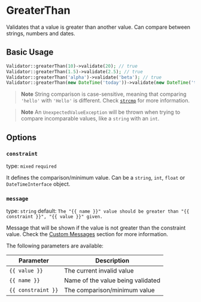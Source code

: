 # GreaterThan

Validates that a value is greater than another value. Can compare between strings, numbers and dates.

## Basic Usage

```php
Validator::greaterThan(10)->validate(20); // true
Validator::greaterThan(1.5)->validate(2.5); // true
Validator::greaterThan('alpha')->validate('beta'); // true
Validator::greaterThan(new DateTime('today'))->validate(new DateTime('tomorrow')); // true
```

> **Note**
> String comparison is case-sensitive, meaning that comparing `'hello'` with `'Hello'` is different. 
> Check [`strcmp`](https://www.php.net/manual/en/function.strcmp.php) for more information.

> **Note**
> An `UnexpectedValueException` will be thrown when trying to compare incomparable values, like a `string` with an `int`.

## Options

### `constraint`

type: `mixed` `required`

It defines the comparison/minimum value. Can be a `string`, `int`, `float` or `DateTimeInterface` object.

### `message`

type: `string` default: `The "{{ name }}" value should be greater than "{{ constraint }}", "{{ value }}" given.`

Message that will be shown if the value is not greater than the constraint value. Check the [Custom Messages]() section for more information.

The following parameters are available:

| Parameter          | Description                        |
|--------------------|------------------------------------|
| `{{ value }}`      | The current invalid value          |
| `{{ name }}`       | Name of the value being validated  |
| `{{ constraint }}` | The comparison/minimum value       |